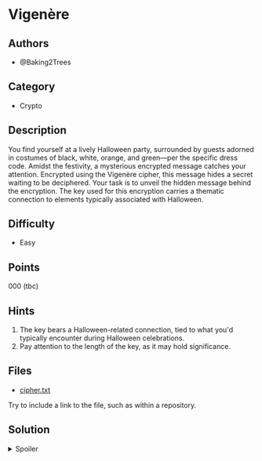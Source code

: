# Vigenère

## Authors

- @Baking2Trees

## Category

- Crypto

## Description

You find yourself at a lively Halloween party, surrounded by guests adorned in costumes of black, white, orange, and green—per the specific dress code. Amidst the festivity, a mysterious encrypted message catches your attention. Encrypted using the Vigenère cipher, this message hides a secret waiting to be deciphered. Your task is to unveil the hidden message behind the encryption. The key used for this encryption carries a thematic connection to elements typically associated with Halloween.

## Difficulty

- Easy

## Points

000 (tbc)

## Hints

1. The key bears a Halloween-related connection, tied to what you'd typically encounter during Halloween celebrations.
2. Pay attention to the length of the key, as it may hold significance.

## Files

- [cipher.txt](link_to_cipher_text_file)

Try to include a link to the file, such as within a repository.

## Solution

<details>
<summary>Spoiler</summary>

### Idea

Here are some tools and resources:

- Steganography Tools: Utilize tools specifically designed for image analysis and steganography, such as Steghide, OpenStego, StegoSuite, or online steganography tools.

- Image Viewing Software: Use image viewing software to inspect the file and look for irregularities.

### Walkthrough

1. Search for clues related to Halloween, especially in connection to the colors of the dress code.
2. Apply the Vigenère decryption process using the thematic key to decode the ciphertext.
3. The revealed plaintext will hold the hidden message.

### Flag

SPOOKTF{comeToSecsocSCONESNextYear}

</details>

